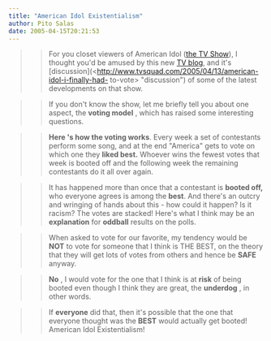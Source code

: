```yaml
---
title: "American Idol Existentialism"
author: Pito Salas
date: 2005-04-15T20:21:53
---
```



>>

>> For you closet viewers of American Idol ([the TV
Show](<http://idolonfox.com/>)), I thought you'd be amused by this new [TV
blog](<http://www.tvsquad.com/>), and it's
[discussion](<http://www.tvsquad.com/2005/04/13/american-idol-i-finally-had-
to-vote> "discussion") of some of the latest developments on that show.

>>

>> If you don't know the show, let me briefly tell you about one aspect, the
**voting model** , which has raised some interesting questions.

>>

>> **Here 's how the voting works**. Every week a set of contestants perform
some song, and at the end "America" gets to vote on which one they **liked
best.** Whoever wins the fewest votes that week is booted off and the
following week the remaining contestants do it all over again.

>>

>> It has happened more than once that a contestant is **booted off,** who
everyone agrees is among the **best**. And there's an outcry and wringing of
hands about this - how could it happen? Is it racism? The votes are stacked!
Here's what I think may be an **explanation** for **oddball** results on the
polls.

>>

>> When asked to vote for our favorite, my tendency would be **NOT** to vote
for someone that I think is THE BEST, on the theory that they will get lots of
votes from others and hence be **SAFE** anyway.

>>

>> **No** , I would vote for the one that I think is at **risk** of being
booted even though I think they are great, the **underdog** , in other words.

>>

>> If **everyone** did that, then it's possible that the one that everyone
thought was the **BEST** would actually get booted! American Idol
Existentialism!


